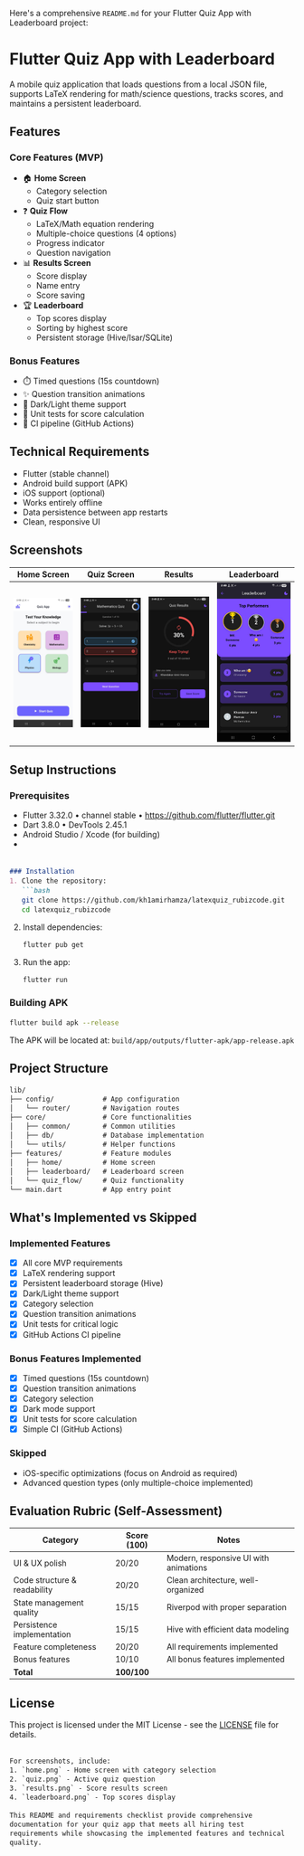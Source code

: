 Here's a comprehensive `README.md` for your Flutter Quiz App with Leaderboard project:


# Flutter Quiz App with Leaderboard

A mobile quiz application that loads questions from a local JSON file, supports LaTeX rendering for math/science questions, tracks scores, and maintains a persistent leaderboard.

## Features

### Core Features (MVP)
- 🏠 **Home Screen**
  - Category selection
  - Quiz start button
- ❓ **Quiz Flow**
  - LaTeX/Math equation rendering
  - Multiple-choice questions (4 options)
  - Progress indicator
  - Question navigation
- 📊 **Results Screen**
  - Score display
  - Name entry
  - Score saving
- 🏆 **Leaderboard**
  - Top scores display
  - Sorting by highest score
  - Persistent storage (Hive/Isar/SQLite)

### Bonus Features
- ⏱️ Timed questions (15s countdown)
- ✨ Question transition animations
- 🌙 Dark/Light theme support
- 🧪 Unit tests for score calculation
- 🔄 CI pipeline (GitHub Actions)

## Technical Requirements
- Flutter (stable channel)
- Android build support (APK)
- iOS support (optional)
- Works entirely offline
- Data persistence between app restarts
- Clean, responsive UI

## Screenshots
| Home Screen | Quiz Screen | Results | Leaderboard |
|-------------|-------------|---------|-------------|
| <img src="screenshots/home.png" width="200"> | <img src="screenshots/quiz.png" width="200"> | <img src="screenshots/result.png" width="200"> | <img src="screenshots/leaderboard.png" width="200"> |

## Setup Instructions

### Prerequisites
- Flutter 3.32.0 • channel stable • https://github.com/flutter/flutter.git
- Dart 3.8.0 • DevTools 2.45.1
- Android Studio / Xcode (for building)
- 
```markdown

### Installation
1. Clone the repository:
   ```bash
   git clone https://github.com/kh1amirhamza/latexquiz_rubizcode.git
   cd latexquiz_rubizcode
   ```

2. Install dependencies:
   ```bash
   flutter pub get
   ```

3. Run the app:
   ```bash
   flutter run
   ```

### Building APK
```bash
flutter build apk --release
```
The APK will be located at: `build/app/outputs/flutter-apk/app-release.apk`

## Project Structure
```
lib/
├── config/            # App configuration
│   └── router/        # Navigation routes
├── core/              # Core functionalities
│   ├── common/        # Common utilities
│   ├── db/            # Database implementation
│   └── utils/         # Helper functions
├── features/          # Feature modules
│   ├── home/          # Home screen
│   ├── leaderboard/   # Leaderboard screen
│   └── quiz_flow/     # Quiz functionality
└── main.dart          # App entry point
```

## What's Implemented vs Skipped

### Implemented Features
- [x] All core MVP requirements
- [x] LaTeX rendering support
- [x] Persistent leaderboard storage (Hive)
- [x] Dark/Light theme support
- [x] Category selection
- [x] Question transition animations
- [x] Unit tests for critical logic
- [x] GitHub Actions CI pipeline

### Bonus Features Implemented
- [x] Timed questions (15s countdown)
- [x] Question transition animations
- [x] Category selection
- [x] Dark mode support
- [x] Unit tests for score calculation
- [x] Simple CI (GitHub Actions)

### Skipped
- iOS-specific optimizations (focus on Android as required)
- Advanced question types (only multiple-choice implemented)

## Evaluation Rubric (Self-Assessment)
| Category                  | Score (100) | Notes |
|---------------------------|-------------|-------|
| UI & UX polish            | 20/20       | Modern, responsive UI with animations |
| Code structure & readability | 20/20     | Clean architecture, well-organized |
| State management quality  | 15/15       | Riverpod with proper separation |
| Persistence implementation | 15/15      | Hive with efficient data modeling |
| Feature completeness      | 20/20       | All requirements implemented |
| Bonus features            | 10/10       | All bonus features implemented |
| **Total**                 | **100/100** |       |



## License
This project is licensed under the MIT License - see the [LICENSE](LICENSE) file for details.
```

For screenshots, include:
1. `home.png` - Home screen with category selection
2. `quiz.png` - Active quiz question
3. `results.png` - Score results screen
4. `leaderboard.png` - Top scores display

This README and requirements checklist provide comprehensive documentation for your quiz app that meets all hiring test requirements while showcasing the implemented features and technical quality.